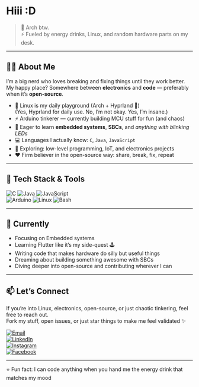 # Hiii :D  

> 🐧 Arch btw.  
> ⚡ Fueled by energy drinks, Linux, and random hardware parts on my desk.  

---

## 🧑‍💻 About Me  
I’m a big nerd who loves breaking and fixing things until they work better.  
My happy place? Somewhere between **electronics** and **code** — preferably when it’s **open-source**.  

- 🐧 Linux is my daily playground (Arch + Hyprland 💜)  
  (Yes, Hyprland for daily use. No, I’m not okay. Yes, I’m insane.)  
- ⚡ Arduino tinkerer — currently building MCU stuff for fun (and chaos)  
- 📡 Eager to learn **embedded systems**, **SBCs**, and *anything with blinking LEDs*  
- 💻 Languages I actually know: `C`, `Java`, `JavaScript`   
- 🔭 Exploring: low-level programming, IoT, and electronics projects  
- ❤️ Firm believer in the open-source way: share, break, fix, repeat  

---

## 🔧 Tech Stack & Tools
![C](https://img.shields.io/badge/-C-00599C?logo=c&logoColor=white)
![Java](https://img.shields.io/badge/-Java-007396?logo=java&logoColor=white)
![JavaScript](https://img.shields.io/badge/-JavaScript-F7DF1E?logo=javascript&logoColor=black)  
![Arduino](https://img.shields.io/badge/-Arduino-00979D?logo=arduino&logoColor=white)
![Linux](https://img.shields.io/badge/-Linux-FCC624?logo=linux&logoColor=black)
![Bash](https://img.shields.io/badge/-Bash-4EAA25?logo=gnu-bash&logoColor=white)  

---

## 🚀 Currently
- Focusing on Embedded systems  
- Learning Flutter like it’s my side-quest 🕹️  
- Writing code that makes hardware do silly but useful things  
- Dreaming about building something awesome with SBCs  
- Diving deeper into open-source and contributing wherever I can  

---

## 📫 Let’s Connect  
If you’re into Linux, electronics, open-source, or just chaotic tinkering, feel free to reach out.  
Fork my stuff, open issues, or just star things to make me feel validated ✨  

[![Email](https://img.shields.io/badge/Email-shibjyotidas999%40proton.me-blue?logo=gmail&logoColor=white)](mailto:shibjyotidas999@proton.me)  
[![LinkedIn](https://img.shields.io/badge/-LinkedIn-0A66C2?logo=linkedin&logoColor=white)](https://linkedin.com/in/shibjyotidas)  
[![Instagram](https://img.shields.io/badge/-Instagram-E4405F?logo=instagram&logoColor=white)](https://instagram.com/shi.isnotdifferent)  
[![Facebook](https://img.shields.io/badge/-Facebook-1877F2?logo=facebook&logoColor=white)]([https://facebook.com/yourhandle](https://www.facebook.com/shibjyoti.das.984))  

---

⭐ Fun fact: I can code anything when you hand me the energy drink that matches my mood  
